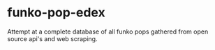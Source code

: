 # funko-pop-edex
Attempt at a complete database of all funko pops gathered from open source api's and web scraping.
